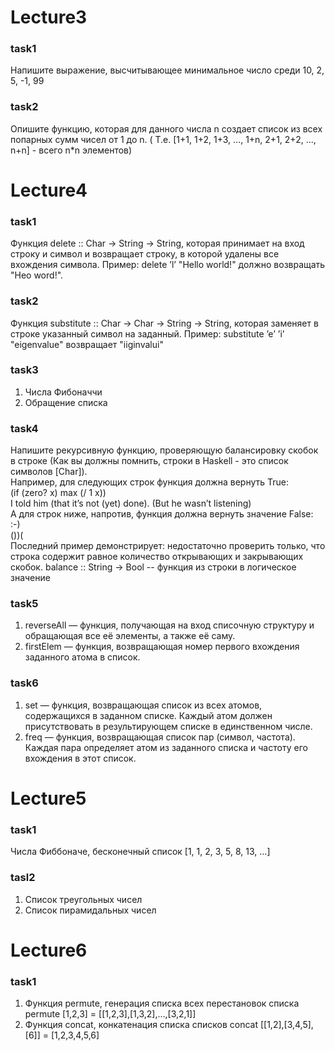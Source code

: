 # Lecture3
### task1
Напишите выражение, высчитывающее минимальное число среди 10, 2, 5, -1, 99
### task2
Опишите функцию, которая для данного числа n создает список из всех попарных сумм чисел от 1 до n. ( Т.е. [1+1, 1+2, 1+3, ..., 1+n, 2+1, 2+2, ..., n+n] - всего n*n элементов)

# Lecture4
### task1
Функция delete :: Char -> String -> String, которая принимает на вход строку и символ и возвращает строку, в которой удалены все вхождения символа. Пример: delete ’l’ "Hello world!" должно возвращать "Heo word!".

### task2
Функция substitute :: Char -> Char -> String -> String, которая заменяет в строке указанный символ на заданный. Пример: substitute ’e’ ’i’ "eigenvalue" возвращает "iiginvalui"
### task3
1. Числа Фибоначчи  
2. Обращение списка

### task4
Напишите рекурсивную функцию, проверяющую балансировку скобок в строке (Как вы должны помнить, строки в Haskell - это список символов [Char]).  
Например, для следующих строк функция должна вернуть True:  
	(if (zero? x) max (/ 1 x))  
	I told him (that it’s not (yet) done). (But he wasn’t listening)  
А для строк ниже, напротив, функция должна вернуть значение False:  
	:-)  
	())(  
Последний пример демонстрирует: недостаточно проверить только, что строка содержит равное количество открывающих и закрывающих скобок.
balance :: String → Bool -- функция из строки в логическое значение

### task5
1. reverseAll — функция, получающая на вход списочную структуру и обращающая все её элементы, а также её саму.  
2. firstElem — функция, возвращающая номер первого вхождения заданного атома в список.

### task6
1. set — функция, возвращающая список из всех атомов, содержащихся в заданном списке. Каждый атом должен присутствовать в результирующем списке в единственном числе.  
2. freq — функция, возвращающая список пар (символ, частота). Каждая пара определяет атом из заданного списка и частоту его вхождения в этот список.

# Lecture5
### task1
Числа Фиббоначе, бесконечный список [1, 1, 2, 3, 5, 8, 13, ...]
### tasl2
1. Список треугольных чисел  
2. Список пирамидальных чисел

# Lecture6
### task1
1. Функция permute, генерация списка всех перестановок списка permute [1,2,3] = [[1,2,3],[1,3,2],…,[3,2,1]]  
2. Функция concat, конкатенация списка списков
concat [[1,2],[3,4,5],[6]] = [1,2,3,4,5,6]
